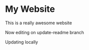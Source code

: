 # My Website

This is a really awesome website

Now editing on update-readme branch

Updating locally